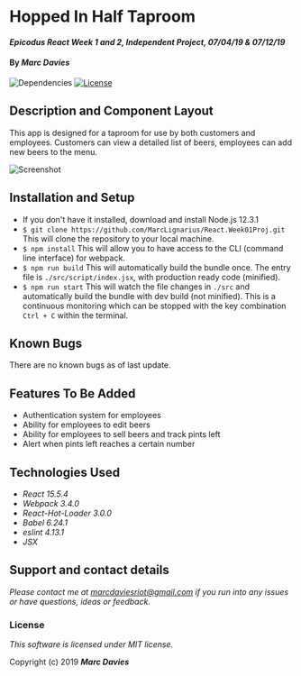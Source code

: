 # Hopped In Half Taproom

#### _Epicodus React Week 1 and 2, Independent Project, 07/04/19 & 07/12/19_

#### By _**Marc Davies**_

![Dependencies](https://img.shields.io/badge/dependencies-up%20to%20date-brightgreen.svg)
[![License](https://img.shields.io/badge/license-MIT-blue.svg)](https://opensource.org/licenses/MIT)

## Description and Component Layout

This app is designed for a taproom for use by both customers and employees. Customers can view a detailed list of beers, employees can add new beers to the menu.

![Screenshot](https://i.imgur.com/oyGttZC.png)

## Installation and Setup
* If you don't have it installed, download and install Node.js 12.3.1
* `$ git clone https://github.com/MarcLignarius/React.Week01Proj.git` This will clone the repository to your local machine.
* `$ npm install` This will allow you to have access to the CLI (command line interface) for webpack.
* `$ npm run build`
This will automatically build the bundle once. The entry file is `./src/script/index.jsx`, with production ready code (minified).
* `$ npm run start`
This will watch the file changes in `./src` and automatically build the bundle with dev build (not minified). This is a continuous monitoring which can be stopped with the key combination `Ctrl + C` within the terminal.

## Known Bugs
There are no known bugs as of last update.

## Features To Be Added

* Authentication system for employees
* Ability for employees to edit beers
* Ability for employees to sell beers and track pints left
* Alert when pints left reaches a certain number

## Technologies Used
  * _React 15.5.4_
  * _Webpack 3.4.0_
  * _React-Hot-Loader 3.0.0_
  * _Babel 6.24.1_
  * _eslint 4.13.1_
  * _JSX_

## Support and contact details
_Please contact me at marcdaviesriot@gmail.com if you run into any issues or have questions, ideas or feedback._

### License

*This software is licensed under MIT license.*

Copyright (c) 2019 **_Marc Davies_**
